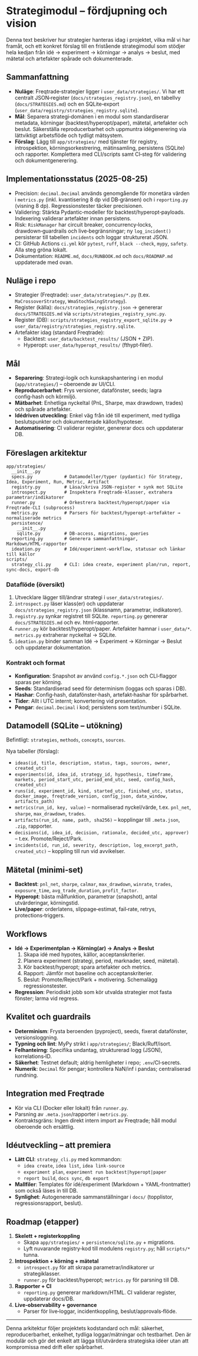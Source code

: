 # Strategimodul – fördjupning och vision

Denna text beskriver hur strategier hanteras idag i projektet, vilka mål vi har framåt, och ett konkret förslag till en fristående strategimodul som stödjer hela kedjan från idé → experiment → körningar → analys → beslut, med mätetal och artefakter spårade och dokumenterade.

## Sammanfattning
- **Nuläge**: Freqtrade‑strategier ligger i `user_data/strategies/`. Vi har ett centralt JSON‑register (`docs/strategies_registry.json`), en tabellvy (`docs/STRATEGIES.md`) och en SQLite‑export (`user_data/registry/strategies_registry.sqlite`).
- **Mål**: Separera strategi‑domänen i en modul som standardiserar metadata, körningar (backtest/hyperopt/paper), mätetal, artefakter och beslut. Säkerställa reproducerbarhet och uppmuntra idégenerering via lättviktigt arbetsflöde och tydligt mätsystem.
- **Förslag**: Lägg till `app/strategies/` med tjänster för registry, introspektion, körningsorkestrering, mätinsamling, persistens (SQLite) och rapporter. Komplettera med CLI/scripts samt CI‑steg för validering och dokumentgenerering.

## Implementationsstatus (2025-08-25)
- Precision: `decimal.Decimal` används genomgående för monetära värden i `metrics.py` (inkl. kvantisering 8 dp vid DB‑gränsen) och i `reporting.py` (visning 8 dp). Regressionstester täcker precisionen.
- Validering: Stärkta Pydantic‑modeller för backtest/hyperopt‑payloads. Indexering validerar artefakter innan persistens.
- Risk: `RiskManager` har circuit breaker, concurrency‑locks, drawdown‑guardrails och live‑begränsningar; ny `log_incident()` persisterar till tabellen `incidents` och loggar strukturerat JSON.
- CI: GitHub Actions `ci.yml` kör `pytest`, `ruff`, `black --check`, `mypy`, `safety`. Alla steg gröna lokalt.
- Dokumentation: `README.md`, `docs/RUNBOOK.md` och `docs/ROADMAP.md` uppdaterade med ovan.

## Nuläge i repo
- Strategier (Freqtrade): `user_data/strategies/*.py` (t.ex. `MaCrossoverStrategy`, `WmaStochSwingStrategy`).
- Register (källa): `docs/strategies_registry.json` → genererar `docs/STRATEGIES.md` via `scripts/strategies_registry_sync.py`.
- Register (DB): `scripts/strategies_registry_export_sqlite.py` → `user_data/registry/strategies_registry.sqlite`.
- Artefakter idag (standard Freqtrade):
  - Backtest: `user_data/backtest_results/` (JSON + ZIP).
  - Hyperopt: `user_data/hyperopt_results/` (fthypt‑filer).

## Mål
- **Separering**: Strategi‑logik och kunskapshantering i en modul (`app/strategies/`) – oberoende av UI/CLI.
- **Reproducerbarhet**: Frys versioner, datafönster, seeds; lagra config‑hash och körmiljö.
- **Mätbarhet**: Enhetliga nyckeltal (PnL, Sharpe, max drawdown, trades) och spårade artefakter.
- **Idédriven utveckling**: Enkel väg från idé till experiment, med tydliga beslutspunkter och dokumenterade källor/hypoteser.
- **Automatisering**: CI validerar register, genererar docs och uppdaterar DB.

## Föreslagen arkitektur
```
app/strategies/
  __init__.py
  specs.py            # Datamodeller/typer (pydantic) för Strategy, Idea, Experiment, Run, Metric, Artifact
  registry.py         # Läsa/skriva JSON‑register + synk mot SQLite
  introspect.py       # Inspektera Freqtrade‑klasser, extrahera parametrar/indikatorer
  runner.py           # Orkestrera backtest/hyperopt/paper via Freqtrade‑CLI (subprocess)
  metrics.py          # Parsers för backtest/hyperopt‑artefakter → normaliserade metrics
  persistence/
    __init__.py
    sqlite.py         # DB‑access, migrations, queries
  reporting.py        # Generera sammanfattningar, Markdown/HTML‑rapporter
  ideation.py         # Idé/experiment‑workflow, statusar och länkar till källor
scripts/
  strategy_cli.py     # CLI: idea create, experiment plan/run, report, sync‑docs, export‑db
```

### Dataflöde (översikt)
1. Utvecklare lägger till/ändrar strategi i `user_data/strategies/`.
2. `introspect.py` läser klass(er) och uppdaterar `docs/strategies_registry.json` (klassnamn, parametrar, indikatorer).
3. `registry.py` synkar registret till SQLite. `reporting.py` genererar `docs/STRATEGIES.md` och ev. html‑rapporter.
4. `runner.py` kör backtest/hyperopt/paper. Artefakter hamnar i `user_data/*`. `metrics.py` extraherar nyckeltal → SQLite.
5. `ideation.py` binder samman Idé → Experiment → Körningar → Beslut och uppdaterar dokumentation.

### Kontrakt och format
- **Konfiguration**: Snapshot av använd `config.*.json` och CLI‑flaggor sparas per körning.
- **Seeds**: Standardiserad seed för determinism (loggas och sparas i DB).
- **Hashar**: Config‑hash, datafönster‑hash, artefakt‑hashar för spårbarhet.
- **Tider**: Allt i UTC internt; konvertering vid presentation.
- **Pengar**: `decimal.Decimal` i kod; persistens som text/number i SQLite.

## Datamodell (SQLite – utökning)
Befintligt: `strategies`, `methods`, `concepts`, `sources`.

Nya tabeller (förslag):
- `ideas(id, title, description, status, tags, sources, owner, created_utc)`
- `experiments(id, idea_id, strategy_id, hypothesis, timeframe, markets, period_start_utc, period_end_utc, seed, config_hash, created_utc)`
- `runs(id, experiment_id, kind, started_utc, finished_utc, status, docker_image, freqtrade_version, config_json, data_window, artifacts_path)`
- `metrics(run_id, key, value)` – normaliserad nyckel/värde, t.ex. `pnl_net`, `sharpe`, `max_drawdown`, `trades`.
- `artifacts(run_id, name, path, sha256)` – kopplingar till `.meta.json`, `.zip`, rapporter.
- `decisions(id, idea_id, decision, rationale, decided_utc, approver)` – t.ex. Promote/Reject/Park.
- `incidents(id, run_id, severity, description, log_excerpt_path, created_utc)` – koppling till run vid avvikelser.

## Mätetal (minimi‑set)
- **Backtest**: `pnl_net`, `sharpe`, `calmar`, `max_drawdown`, `winrate`, `trades`, `exposure_time`, `avg_trade_duration`, `profit_factor`.
- **Hyperopt**: bästa målfunktion, parametrar (snapshot), antal utvärderingar, körningstid.
- **Live/paper**: orderlatens, slippage‑estimat, fail‑rate, retrys, protections‑triggers.

## Workflows
- **Idé → Experimentplan → Körning(ar) → Analys → Beslut**
  1. Skapa idé med hypotes, källor, acceptanskriterier.
  2. Planera experiment (strategi, period, marknader, seed, mätetal).
  3. Kör backtest/hyperopt; spara artefakter och metrics.
  4. Rapport: Jämför mot baseline och acceptanskriterier.
  5. Beslut: Promote/Reject/Park + motivering. Schemalägg regressionstester.
- **Regression**: Periodiskt jobb som kör utvalda strategier mot fasta fönster; larma vid regress.

## Kvalitet och guardrails
- **Determinism**: Frysta beroenden (pyproject), seeds, fixerat datafönster, versionsloggning.
- **Typning och lint**: MyPy strikt i `app/strategies/`; Black/Ruff/isort.
- **Felhanteirng**: Specifika undantag, strukturerad logg (JSON), korrelations‑ID.
- **Säkerhet**: Testnet default; aldrig hemligheter i repo; `.env`/CI‑secrets.
- **Numerik**: `Decimal` för pengar; kontrollera NaN/inf i pandas; centraliserad rundning.

## Integration med Freqtrade
- Kör via CLI (Docker eller lokalt) från `runner.py`.
- Parsning av `.meta.json`/rapporter i `metrics.py`.
- Kontraktsgräns: Ingen direkt intern import av Freqtrade; håll modul oberoende och ersättlig.

## Idéutveckling – att premiera
- **Lätt CLI**: `strategy_cli.py` med kommandon:
  - `idea create`, `idea list`, `idea link-source`
  - `experiment plan`, `experiment run backtest|hyperopt|paper`
  - `report build`, `docs sync`, `db export`
- **Mallfiler**: Templates för idé/experiment (Markdown + YAML‑frontmatter) som också läses in till DB.
- **Synlighet**: Autogenererade sammanställningar i `docs/` (topplistor, regressionsrapport, beslut).

## Roadmap (etapper)
1. **Skelett + registerkoppling**
   - Skapa `app/strategies/` + `persistence/sqlite.py` + migrations.
   - Lyft nuvarande registry‑kod till modulens `registry.py`; håll `scripts/*` tunna.
2. **Introspektion + körning + mätetal**
   - `introspect.py` för att skrapa parametrar/indikatorer ur strategiklasser.
   - `runner.py` för backtest/hyperopt; `metrics.py` för parsning till DB.
3. **Rapporter + CI**
   - `reporting.py` genererar markdown/HTML. CI validerar register, uppdaterar docs/DB.
4. **Live‑observability + governance**
   - Parser för live‑loggar, incidentkoppling, beslut/approvals‑flöde.

---
Denna arkitektur följer projektets kodstandard och mål: säkerhet, reproducerbarhet, enkelhet, tydliga loggar/mätningar och testbarhet. Den är modulär och gör det enkelt att lägga till/utvärdera strategiska idéer utan att kompromissa med drift eller spårbarhet.
